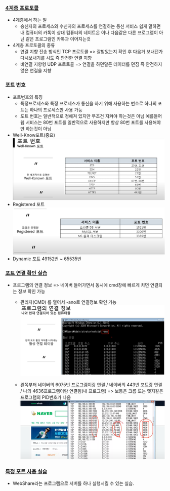 ### [4계층 프로토콜](https://youtu.be/tG0ldt4sBzY?list=PL0d8NnikouEWcF1jJueLdjRIC4HsUlULi)

- 4계층에서 하는 일
  - 송신자의 프로세스와 수신자의 프로세스를 연결하는 통신 서비스 쉽게 말하면 내 컴퓨터의 카톡이 상대 컴퓨터의 네이트온 이나 다음같은 다른 프로그램이 아닌 같은 프로그램인 카톡과 이어지는것
- 4계층 프로토콜의 종류
  - 연결 지향 전송 방식인 TCP 프로토콜 => 잘받았는지 확인 후 다음거 보내던가 다시보내기를 시도 즉 안전한 연결 지향
  - 비연결 지향형 UDP 프로토콜 => 연결을 하던말든 데이터를 던짐 즉 안전하지 않은 연결을 지향

### 포트 번호

- 포트번호의 특징
  - 특정프로세스와 특정 프로세스가 통신을 하기 위해 사용하는 번호로 하나의 포트는 하나의 프로세스만 사용 가능
  - 포트 번호는 일반적으로 정해져 있지만 무조건 지켜야 하는것은 아님 예를들어 웹 서비스는 80번 포트를 일반적으로 사용하지만 항상 80번 포트를 사용해야만 하는것이 아님
- Well-Know포트(중요)
  ![Alt text](assets/장현욱/image-4.png)
- Registered 포트
  ![Alt text](assets/장현욱/image-5.png)
- Dynamic 포트
  49152번 ~ 65535번

### [포트 연결 확인 실습](https://youtu.be/Jb7tCFp-udM?list=PL0d8NnikouEWcF1jJueLdjRIC4HsUlULi)

- 프로그램의 연결 정보 => 네이버 들어가면서 동시에 cmd창에 빠르게 치면 연결되는 정보 확인 가능

  - 관리자(CMD) 를 열어서 -ano로 연결정보 확인 가능
    ![Alt text](assets/장현욱/image-6.png)

  - 왼쪽부터 네이버의 6075번 프로그램이랑 연결 / 네이버의 443번 포트랑 연결 / 나의 4636프로그램이랑 연결됨(내 프로그램) => 보통은 크롬 또는 엣지같은 프로그램의 PID번호가 나옴
    ![Alt text](assets/장현욱/image-7.png)

### [특정 포트 사용 실습](https://youtu.be/Qqmwm3rFihk?list=PL0d8NnikouEWcF1jJueLdjRIC4HsUlULi)

- WebShare라는 프로그램으로 서버를 하나 실행시킬 수 있는 실습.
